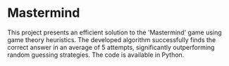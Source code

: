 # Mastermind
This project presents an efficient solution to the 'Mastermind' game using game theory heuristics. The developed algorithm successfully finds the correct answer in an average of 5 attempts, significantly outperforming random guessing strategies. The code is available in Python.
